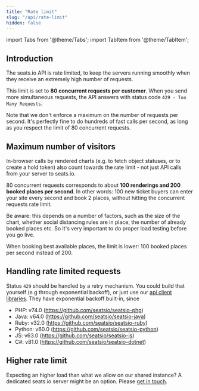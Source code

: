 ```yaml
---
title: "Rate limit"
slug: "/api/rate-limit"
hidden: false
---
```


import Tabs from '@theme/Tabs';
import TabItem from '@theme/TabItem';

## Introduction

The seats.io API is rate limited, to keep the servers running smoothly when they receive an extremely high number of requests.

This limit is set to **80 concurrent requests per customer**. When you send more simultaneous requests, the API answers
with status code `429 - Too Many Requests`.

Note that we don't enforce a maximum on the number of requests per second. It's perfectly fine to do hundreds of fast calls per second, as
long as you respect the limit of 80 concurrent requests.

## Maximum number of visitors

In-browser calls by rendered charts (e.g. to fetch object statuses, or to create a hold token) also count towards the rate limit - not just API calls from your server to seats.io.

80 concurrent requests corresponds to about **100 renderings and 200 booked places per second**. In other words: 100 new ticket buyers
can enter your site every second and book 2 places, without hitting the concurrent requests rate limit.

Be aware: this depends on a number of factors, such as the size of the chart, whether social distancing rules are in place, the number of already booked places etc.
So it's very important to do proper load testing before you go live.

When booking best available places, the limit is lower: 100 booked places per second instead of 200.

## Handling rate limited requests

Status `429` should be handled by a retry mechanism. You could build that yourself (e.g through exponential backoff),
or just use our [api client libraries](/docs/api/client-libraries). They have exponential backoff built-in, since

- PHP: v74.0 (https://github.com/seatsio/seatsio-php)
- Java: v64.0 (https://github.com/seatsio/seatsio-java)
- Ruby: v32.0 (https://github.com/seatsio/seatsio-ruby)
- Python: v60.0 (https://github.com/seatsio/seatsio-python)
- JS: v63.0 (https://github.com/seatsio/seatsio-js)
- C#: v81.0 (https://github.com/seatsio/seatsio-dotnet)

## Higher rate limit

Expecting an higher load than what we allow on our shared instance? A dedicated seats.io server might be an option. Please [get in touch](mailto:sales@seats.io).
